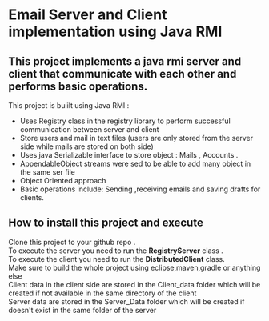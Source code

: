 # Email Server and Client implementation using Java RMI
## This project implements a java rmi server and client that communicate with each other and performs basic operations.

This project is buiilt using Java RMI :
* Uses Registry class in the registry library to perform successful communication between server and client
* Store users and mail in text files (users are only stored from the server side while mails are stored on both side)
* Uses java Serializable interface to store object : Mails , Accounts .
* AppendableObject streams were sed to be able to add many object in the same ser file
* Object Oriented approach
* Basic operations include: Sending ,receiving emails  and saving drafts for clients.

## How to install this project and execute 
Clone this project to your github repo .<br/>
To execute the server you need to run the **RegistryServer** class .<br/>
To execute the client you need to run the **DistributedClient** class.<br/>
Make sure to build the whole project using eclipse,maven,gradle or anything else<br/>
Client data in the client side are stored in the Client_data folder which will be created if not available in the same directory of the client <br/>
Server data are stored in the Server_Data folder which will be created if doesn't exist in the same folder of the server <br/>
